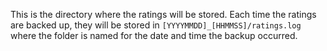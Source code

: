 This is the directory where the ratings will be stored.  Each time the 
ratings are backed up, they will be stored in 
`[YYYYMMDD]_[HHMMSS]/ratings.log` where the folder is named for the date 
and time the backup occurred.
